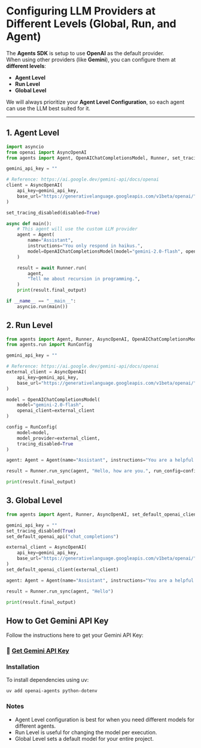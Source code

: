 # Configuring LLM Providers at Different Levels (Global, Run, and Agent)

The **Agents SDK** is setup to use **OpenAI** as the default provider.  
When using other providers (like **Gemini**), you can configure them at **different levels**:

- **Agent Level**
- **Run Level**
- **Global Level**

We will always prioritize your **Agent Level Configuration**, so each agent can use the LLM best suited for it.

---

## 1. Agent Level

```python
import asyncio
from openai import AsyncOpenAI
from agents import Agent, OpenAIChatCompletionsModel, Runner, set_tracing_disabled

gemini_api_key = ""

# Reference: https://ai.google.dev/gemini-api/docs/openai
client = AsyncOpenAI(
    api_key=gemini_api_key,
    base_url="https://generativelanguage.googleapis.com/v1beta/openai/",
)

set_tracing_disabled(disabled=True)

async def main():
    # This agent will use the custom LLM provider
    agent = Agent(
        name="Assistant",
        instructions="You only respond in haikus.",
        model=OpenAIChatCompletionsModel(model="gemini-2.0-flash", openai_client=client),
    )

    result = await Runner.run(
        agent,
        "Tell me about recursion in programming.",
    )
    print(result.final_output)

if __name__ == "__main__":
    asyncio.run(main())
```

## 2. Run Level

```python
from agents import Agent, Runner, AsyncOpenAI, OpenAIChatCompletionsModel
from agents.run import RunConfig

gemini_api_key = ""

# Reference: https://ai.google.dev/gemini-api/docs/openai
external_client = AsyncOpenAI(
    api_key=gemini_api_key,
    base_url="https://generativelanguage.googleapis.com/v1beta/openai/",
)

model = OpenAIChatCompletionsModel(
    model="gemini-2.0-flash",
    openai_client=external_client
)

config = RunConfig(
    model=model,
    model_provider=external_client,
    tracing_disabled=True
)

agent: Agent = Agent(name="Assistant", instructions="You are a helpful assistant")

result = Runner.run_sync(agent, "Hello, how are you.", run_config=config)

print(result.final_output)
```

## 3. Global Level

```python
from agents import Agent, Runner, AsyncOpenAI, set_default_openai_client, set_tracing_disabled, set_default_openai_api

gemini_api_key = ""
set_tracing_disabled(True)
set_default_openai_api("chat_completions")

external_client = AsyncOpenAI(
    api_key=gemini_api_key,
    base_url="https://generativelanguage.googleapis.com/v1beta/openai/",
)
set_default_openai_client(external_client)

agent: Agent = Agent(name="Assistant", instructions="You are a helpful assistant", model="gemini-2.0-flash")

result = Runner.run_sync(agent, "Hello")

print(result.final_output)
```

## How to Get Gemini API Key

Follow the instructions here to get your Gemini API Key:

### 🔗 [Get Gemini API Key](https://aistudio.google.com/welcome?utm_source=google&utm_medium=cpc&utm_campaign=FY25-global-DR-gsem-BKWS-1710442&utm_content=text-ad-none-any-DEV_c-CRE_736763307746-ADGP_Hybrid%20%7C%20BKWS%20-%20EXA%20%7C%20Txt-AI%20Studio%20(Growth)-AI%20Studio-KWID_43700081658606392-aud-2301157399655:kwd-1276544732073&utm_term=KW_google%20ai%20studio-ST_google%20ai%20studio&gclsrc=aw.ds&gad_source=1&gad_campaignid=22301324850&gbraid=0AAAAACn9t67jh9G48BFOUsH68RSSsb-UI&gclid=CjwKCAjwwNbEBhBpEiwAFYLtGED3OBisW8C3wr_hAKn7r4d8y35pZddJJJxT8iv0QwvrVwpqTnZ7wxoCqMcQAvD_BwE)

### Installation

To install dependencies using uv:

```bash
uv add openai-agents python-dotenv
```

### Notes
- Agent Level configuration is best for when you need different models for different agents.
- Run Level is useful for changing the model per execution.
- Global Level sets a default model for your entire project.